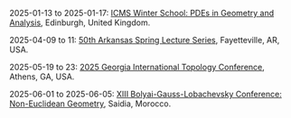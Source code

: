 2025-01-13 to 2025-01-17: [ICMS Winter School: PDEs in Geometry and Analysis](https://www.icms.org.uk/PDEsInGeometryAnalysis/ "The winter school trains researchers in PDEs, focusing on geometry and analysis. Topics include geometric PDEs, curvature flows, and harmonic analysis. Lectures cover applications in general relativity and quantum mechanics, emphasizing analytical techniques."), Edinburgh, United Kingdom.

2025-04-09 to 11: [50th Arkansas Spring Lecture Series](https://math.uark.edu/research/spring-lecture-series/index.php "The lecture series explores mathematical physics, focusing on geometry and topology. Topics include differential equations, symplectic geometry, and applications in quantum mechanics. Lectures emphasize mathematical methods for modeling physical systems, bridging pure mathematics and theoretical physics."), Fayetteville, AR, USA.

2025-05-19 to 23: [2025 Georgia International Topology Conference](https://www.math.uga.edu/topology/conference25.html "The conference focuses on topology, with applications in physics and geometry. Topics include knot theory, manifold classification, and topological methods in quantum field theory. It discusses advancements in algebraic topology and their implications for understanding spacetime structures and physical systems."), Athens, GA, USA.

2025-06-01 to 2025-06-05: [XIII Bolyai-Gauss-Lobachevsky Conference: Non-Euclidean Geometry](https://bgl2025.uv.es/ "The conference explores non-Euclidean geometry in modern physics and mathematics. Topics include hyperbolic geometry, Lorentzian manifolds, and quantum gravity. Discussions cover applications in general relativity and string theory, advancing geometric insights."), Saidia, Morocco.

